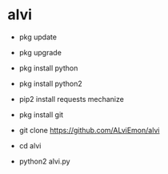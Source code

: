 # alvi




* pkg update

* pkg upgrade

* pkg install python

* pkg install python2

* pip2 install requests mechanize

* pkg install git

* git clone https://github.com/ALviEmon/alvi

* cd alvi

* python2 alvi.py
